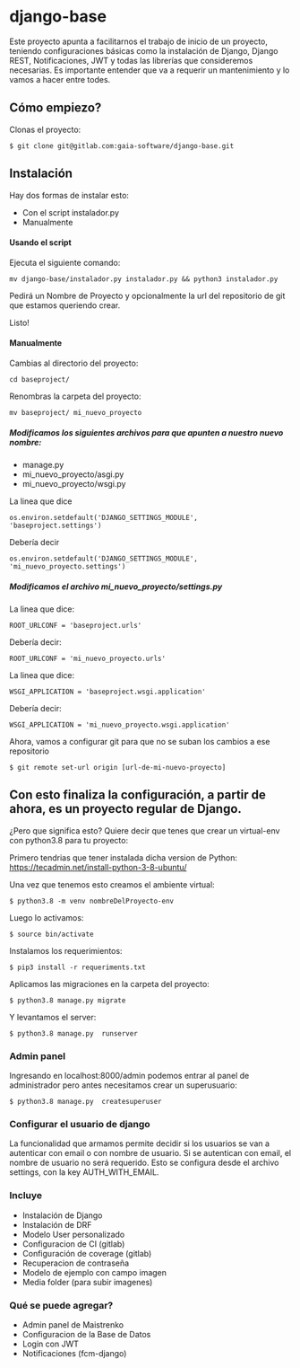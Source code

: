 # django-base
Este proyecto apunta a facilitarnos el trabajo de inicio de un proyecto, teniendo configuraciones básicas como la instalación de Django, Django REST, Notificaciones, JWT y todas las librerías que consideremos necesarias.
Es importante entender que va a requerir un mantenimiento y lo vamos a hacer entre todes.

## Cómo empiezo?

Clonas el proyecto:
``` 
$ git clone git@gitlab.com:gaia-software/django-base.git 
```

## Instalación
Hay dos formas de instalar esto:
- Con el script instalador.py
- Manualmente

#### Usando el script
Ejecuta el siguiente comando:
```
mv django-base/instalador.py instalador.py && python3 instalador.py  

```
Pedirá un Nombre de Proyecto y opcionalmente la url del repositorio de git que estamos queriendo crear.

Listo!

#### Manualmente

Cambias al directorio del proyecto:
```
cd baseproject/
```
Renombras la carpeta del proyecto:
```
mv baseproject/ mi_nuevo_proyecto
```

##### Modificamos los siguientes archivos para que apunten a nuestro nuevo nombre:
- manage.py 
- mi_nuevo_proyecto/asgi.py 
- mi_nuevo_proyecto/wsgi.py 

La linea que dice
```
os.environ.setdefault('DJANGO_SETTINGS_MODULE', 'baseproject.settings')
```

Debería decir
```
os.environ.setdefault('DJANGO_SETTINGS_MODULE', 'mi_nuevo_proyecto.settings')
```

##### Modificamos el archivo mi_nuevo_proyecto/settings.py
La linea que dice:
```
ROOT_URLCONF = 'baseproject.urls'
```

Debería decir:
```
ROOT_URLCONF = 'mi_nuevo_proyecto.urls'
```
La linea que dice:
```
WSGI_APPLICATION = 'baseproject.wsgi.application'
```

Debería decir:
```
WSGI_APPLICATION = 'mi_nuevo_proyecto.wsgi.application'
```

Ahora, vamos a configurar git para que no se suban los cambios a ese repositorio
```
$ git remote set-url origin [url-de-mi-nuevo-proyecto]
```

## Con esto finaliza la configuración, a partir de ahora, es un proyecto regular de Django.

¿Pero que significa esto?
Quiere decir que tenes que crear un virtual-env con python3.8 para tu proyecto:

Primero tendrias que tener instalada dicha version de Python:
https://tecadmin.net/install-python-3-8-ubuntu/

Una vez que tenemos esto creamos el ambiente virtual:
```
$ python3.8 -m venv nombreDelProyecto-env
```
Luego lo activamos:
```
$ source bin/activate
```
Instalamos los requerimientos:
```
$ pip3 install -r requeriments.txt
```
Aplicamos las migraciones en la carpeta del proyecto:
```
$ python3.8 manage.py migrate
```
Y levantamos el server:
```
$ python3.8 manage.py  runserver
```

### Admin panel

Ingresando en localhost:8000/admin podemos entrar al panel de administrador pero antes necesitamos crear un superusuario:
```
$ python3.8 manage.py  createsuperuser
```


### Configurar el usuario de django
La funcionalidad que armamos permite decidir si los usuarios se van a autenticar con email o con nombre de usuario. Si se autentican con email, el nombre de usuario no será requerido. Esto se configura desde el archivo settings, con la key AUTH_WITH_EMAIL.


### Incluye
- Instalación de Django
- Instalación de DRF
- Modelo User personalizado
- Configuracion de CI (gitlab)
- Configuración de coverage (gitlab)
- Recuperacion de contraseña
- Modelo de ejemplo con campo imagen
- Media folder (para subir imagenes)

### Qué se puede agregar?
- Admin panel de Maistrenko
- Configuracion de la Base de Datos
- Login con JWT
- Notificaciones (fcm-django)


